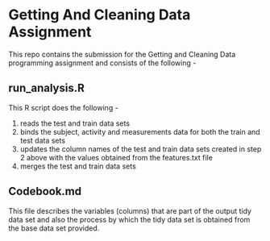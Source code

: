# Getting And Cleaning Data Assignment
This repo contains the submission for the Getting and Cleaning Data programming assignment and consists of the following -

## run_analysis.R
This R script does the following -

1. reads the test and train data sets
2. binds the subject, activity and measurements data for both the train and test data sets
3. updates the column names of the test and train data sets created in step 2 above with the values obtained from the features.txt file
4. merges the test and train data sets

## Codebook.md
This file describes the variables (columns) that are part of the output tidy data set and also the process by which the tidy data set is obtained from the base data set provided.  




